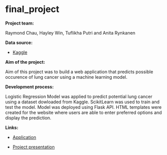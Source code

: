 # final_project

**Project team:**

Raymond Chau, Hayley Win, Tuflikha Putri and Anita Rynkanen

**Data source:**

* [Kaggle](https://www.kaggle.com/datasets/mysarahmadbhat/lung-cancer)


**Aim of the project:**

Aim of this project was to build a web application that predicts possible occurence of lung cancer using a machine learning model.

**Development process:**

Logistic Regression Model was applied to predict potential lung cancer using a dataset dowloaded from Kaggle. ScikitLearn was used to train and test the model. 
Model was deployed using Flask API. HTML templates were created for the website where users are able to enter preferred options and display the prediction.


**Links:**

* [Application](https://finalprojectlungcancer.herokuapp.com/)

* [Project presentation](https://www.canva.com/design/DAE_KW7gsUc/U8-IoYe1LlvqsnMBIloxeQ/watch?utm_content=DAE_KW7gsUc&utm_campaign=designshare&utm_medium=link&utm_source=publishsharelink)

